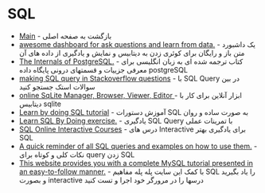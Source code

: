 # SQL 





- [Main](./README.md) - بازگشت به صفحه اصلی 
- [awesome dashboard for ask questions and learn from data.](http://metabase.com) - یک داشبورد متن باز و رایگان برای کوئری زدن به دیتابیس و نمایش و یادگیری از داده های آن
- [The Internals of PostgreSQL.](http://interdb.jp/pg) - کتاب ترجمه شده ای به زبان انگلیسی برای معرفی جزییات و قسمتهای درونی پایگاه داده postgreSQL
- [making SQL query in Stackoverflow questions](http://data.stackexchange.com/stackoverflow/query/new) - با SQL Query در بین سوالات استک جستجو کنید  
- [online SqLite Manager, Browser, Viewer, Editor ](http://sqliteonline.com) - ابزار آنلاین برای کار با دیتابیس sqlite
- [Learn by doing SQL tutorial](http://sqlteaching.com) - آموزش دستورات SQL به صورت ساده و روان
- [Learn SQL By Doing exercise.](http://sqlzoo.net) - یادگیری SQL Query با تمرینات عملی
- [SQL Online Interactive Courses](http://academy.vertabelo.com) - درس های Interactive برای یادگیری بهتر SQL
- [A quick reminder of all SQL queries and examples on how to use them.](http://github.com/enochtangg/quick-SQL-cheatsheet) - نکات کلی و کوتاه برای query زدن SQL
- [This website provides you with a complete MySQL tutorial presented in an easy-to-follow manner.](http://mysqltutorial.org) -     با کمک این سایت پله پله مفاهیم SQL را یاد بگیرید و بصورت interactive درسها را در مرورگر خود اجرا و تست کنید
